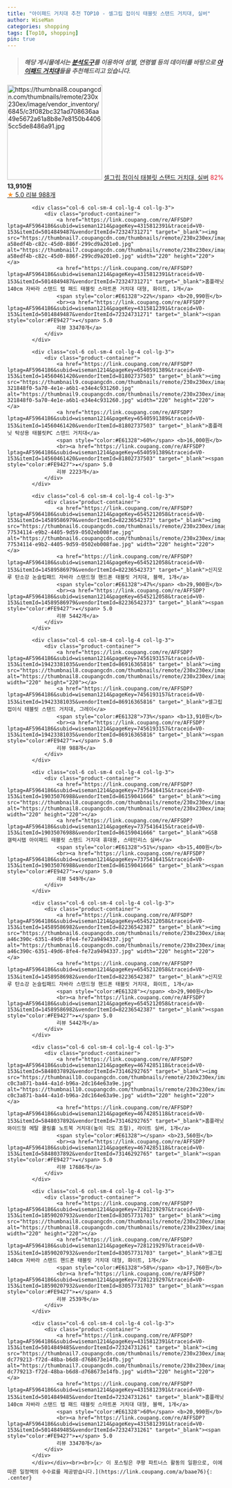 ```yaml
---
title: "아이패드 거치대 추천 TOP10 - 셀그립 접이식 태블릿 스탠드 거치대, 실버"
author: WiseMan
categories: shopping
tags: [Top10, shopping]
pin: true
---
```


> ##### 해당 게시물에서는 [**분석도구**](https://itemscout.io/)를 이용하여 **성별**, **연령별** 등의 데이터를 바탕으로 [**아이패드 거치대**](https://link.coupang.com/a/baae76)들을 추천해드리고 있습니다.
<div class="container"><div class="row">
            <div class="col-6 col-sm-4 col-lg-4 col-lg-3">
                <div class="product-container">
                    <a href="https://link.coupang.com/re/AFFSDP?lptag=AF5964186&subid=wiseman1214&pageKey=7456193157&traceid=V0-153&itemId=19423381029&vendorItemId=86916365802" target="_blank"><img src="https://thumbnail8.coupangcdn.com/thumbnails/remote/230x230ex/image/vendor_inventory/6845/c3f082bc321ad708636aa49e5672a61a8b8e7e8150b44065cc5de8486a91.jpg" alt="https://thumbnail8.coupangcdn.com/thumbnails/remote/230x230ex/image/vendor_inventory/6845/c3f082bc321ad708636aa49e5672a61a8b8e7e8150b44065cc5de8486a91.jpg" width="220" height="220"></a>
                    <a href="https://link.coupang.com/re/AFFSDP?lptag=AF5964186&subid=wiseman1214&pageKey=7456193157&traceid=V0-153&itemId=19423381029&vendorItemId=86916365802" target="_blank">셀그립 접이식 태블릿 스탠드 거치대, 실버</a>
                    <span style="color:#E61328">82%</span> <b>13,910원</b>
                    <br><a href="https://link.coupang.com/re/AFFSDP?lptag=AF5964186&subid=wiseman1214&pageKey=7456193157&traceid=V0-153&itemId=19423381029&vendorItemId=86916365802" target="_blank"><span style="color:#FE9427">★</span> 5.0
                    리뷰 988개</a>
                </div>
            </div>
            
            <div class="col-6 col-sm-4 col-lg-4 col-lg-3">
                <div class="product-container">
                    <a href="https://link.coupang.com/re/AFFSDP?lptag=AF5964186&subid=wiseman1214&pageKey=4315812391&traceid=V0-153&itemId=5014849487&vendorItemId=72324731271" target="_blank"><img src="https://thumbnail7.coupangcdn.com/thumbnails/remote/230x230ex/image/retail/images/426178672299377-a58edf4b-c82c-45d0-886f-299cd9a201e0.jpg" alt="https://thumbnail7.coupangcdn.com/thumbnails/remote/230x230ex/image/retail/images/426178672299377-a58edf4b-c82c-45d0-886f-299cd9a201e0.jpg" width="220" height="220"></a>
                    <a href="https://link.coupang.com/re/AFFSDP?lptag=AF5964186&subid=wiseman1214&pageKey=4315812391&traceid=V0-153&itemId=5014849487&vendorItemId=72324731271" target="_blank">홈플래닛 140cm 자바라 스탠드 탭 패드 태블릿 스마트폰 거치대 대형, 화이트, 1개</a>
                    <span style="color:#E61328">22%</span> <b>20,990원</b>
                    <br><a href="https://link.coupang.com/re/AFFSDP?lptag=AF5964186&subid=wiseman1214&pageKey=4315812391&traceid=V0-153&itemId=5014849487&vendorItemId=72324731271" target="_blank"><span style="color:#FE9427">★</span> 5.0
                    리뷰 33470개</a>
                </div>
            </div>
            
            <div class="col-6 col-sm-4 col-lg-4 col-lg-3">
                <div class="product-container">
                    <a href="https://link.coupang.com/re/AFFSDP?lptag=AF5964186&subid=wiseman1214&pageKey=6540591389&traceid=V0-153&itemId=14560461420&vendorItemId=81802737503" target="_blank"><img src="https://thumbnail9.coupangcdn.com/thumbnails/remote/230x230ex/image/retail/images/197030086180299-321848f0-5a70-4e1e-a6b1-e34e4c931260.jpg" alt="https://thumbnail9.coupangcdn.com/thumbnails/remote/230x230ex/image/retail/images/197030086180299-321848f0-5a70-4e1e-a6b1-e34e4c931260.jpg" width="220" height="220"></a>
                    <a href="https://link.coupang.com/re/AFFSDP?lptag=AF5964186&subid=wiseman1214&pageKey=6540591389&traceid=V0-153&itemId=14560461420&vendorItemId=81802737503" target="_blank">홈플래닛 탁상용 태블릿PC 스탠드 거치대</a>
                    <span style="color:#E61328">60%</span> <b>16,000원</b>
                    <br><a href="https://link.coupang.com/re/AFFSDP?lptag=AF5964186&subid=wiseman1214&pageKey=6540591389&traceid=V0-153&itemId=14560461420&vendorItemId=81802737503" target="_blank"><span style="color:#FE9427">★</span> 5.0
                    리뷰 2223개</a>
                </div>
            </div>
            
            <div class="col-6 col-sm-4 col-lg-4 col-lg-3">
                <div class="product-container">
                    <a href="https://link.coupang.com/re/AFFSDP?lptag=AF5964186&subid=wiseman1214&pageKey=6545212058&traceid=V0-153&itemId=14589586979&vendorItemId=82236542373" target="_blank"><img src="https://thumbnail6.coupangcdn.com/thumbnails/remote/230x230ex/image/retail/images/2441097121654536-77534114-e9b2-4405-9d59-0502eb008fae.jpg" alt="https://thumbnail6.coupangcdn.com/thumbnails/remote/230x230ex/image/retail/images/2441097121654536-77534114-e9b2-4405-9d59-0502eb008fae.jpg" width="220" height="220"></a>
                    <a href="https://link.coupang.com/re/AFFSDP?lptag=AF5964186&subid=wiseman1214&pageKey=6545212058&traceid=V0-153&itemId=14589586979&vendorItemId=82236542373" target="_blank">신지모루 탄소강 논슬립패드 자바라 스탠드형 핸드폰 태블릿 거치대, 블랙, 1개</a>
                    <span style="color:#E61328">47%</span> <b>29,900원</b>
                    <br><a href="https://link.coupang.com/re/AFFSDP?lptag=AF5964186&subid=wiseman1214&pageKey=6545212058&traceid=V0-153&itemId=14589586979&vendorItemId=82236542373" target="_blank"><span style="color:#FE9427">★</span> 5.0
                    리뷰 5442개</a>
                </div>
            </div>
            
            <div class="col-6 col-sm-4 col-lg-4 col-lg-3">
                <div class="product-container">
                    <a href="https://link.coupang.com/re/AFFSDP?lptag=AF5964186&subid=wiseman1214&pageKey=7456193157&traceid=V0-153&itemId=19423381035&vendorItemId=86916365816" target="_blank"><img src="https://thumbnail8.coupangcdn.com/thumbnails/remote/230x230ex/image/vendor_inventory/8c28/5e0f91efc3a7bad810f14ec0b78ad8b69dbef3f16f3784e76bf6ef3c281b.jpg" alt="https://thumbnail8.coupangcdn.com/thumbnails/remote/230x230ex/image/vendor_inventory/8c28/5e0f91efc3a7bad810f14ec0b78ad8b69dbef3f16f3784e76bf6ef3c281b.jpg" width="220" height="220"></a>
                    <a href="https://link.coupang.com/re/AFFSDP?lptag=AF5964186&subid=wiseman1214&pageKey=7456193157&traceid=V0-153&itemId=19423381035&vendorItemId=86916365816" target="_blank">셀그립 접이식 태블릿 스탠드 거치대, 그레이</a>
                    <span style="color:#E61328">73%</span> <b>13,910원</b>
                    <br><a href="https://link.coupang.com/re/AFFSDP?lptag=AF5964186&subid=wiseman1214&pageKey=7456193157&traceid=V0-153&itemId=19423381035&vendorItemId=86916365816" target="_blank"><span style="color:#FE9427">★</span> 5.0
                    리뷰 988개</a>
                </div>
            </div>
            
            <div class="col-6 col-sm-4 col-lg-4 col-lg-3">
                <div class="product-container">
                    <a href="https://link.coupang.com/re/AFFSDP?lptag=AF5964186&subid=wiseman1214&pageKey=7375416415&traceid=V0-153&itemId=19035076988&vendorItemId=86159041666" target="_blank"><img src="https://thumbnail8.coupangcdn.com/thumbnails/remote/230x230ex/image/vendor_inventory/029b/cc8dc854ff8ce77ffb9949cf71f2b85f10145c5c95b45110682c2aa30f92.jpg" alt="https://thumbnail8.coupangcdn.com/thumbnails/remote/230x230ex/image/vendor_inventory/029b/cc8dc854ff8ce77ffb9949cf71f2b85f10145c5c95b45110682c2aa30f92.jpg" width="220" height="220"></a>
                    <a href="https://link.coupang.com/re/AFFSDP?lptag=AF5964186&subid=wiseman1214&pageKey=7375416415&traceid=V0-153&itemId=19035076988&vendorItemId=86159041666" target="_blank">GSB 갤럭시탭 아이패드 태블릿 스탠드 거치대 휴대용, 스테인리스 실버</a>
                    <span style="color:#E61328">51%</span> <b>15,400원</b>
                    <br><a href="https://link.coupang.com/re/AFFSDP?lptag=AF5964186&subid=wiseman1214&pageKey=7375416415&traceid=V0-153&itemId=19035076988&vendorItemId=86159041666" target="_blank"><span style="color:#FE9427">★</span> 5.0
                    리뷰 549개</a>
                </div>
            </div>
            
            <div class="col-6 col-sm-4 col-lg-4 col-lg-3">
                <div class="product-container">
                    <a href="https://link.coupang.com/re/AFFSDP?lptag=AF5964186&subid=wiseman1214&pageKey=6545212058&traceid=V0-153&itemId=14589586982&vendorItemId=82236542387" target="_blank"><img src="https://thumbnail6.coupangcdn.com/thumbnails/remote/230x230ex/image/retail/images/1140511267929978-a46c390c-6351-49d6-8fe4-fe72a9494337.jpg" alt="https://thumbnail6.coupangcdn.com/thumbnails/remote/230x230ex/image/retail/images/1140511267929978-a46c390c-6351-49d6-8fe4-fe72a9494337.jpg" width="220" height="220"></a>
                    <a href="https://link.coupang.com/re/AFFSDP?lptag=AF5964186&subid=wiseman1214&pageKey=6545212058&traceid=V0-153&itemId=14589586982&vendorItemId=82236542387" target="_blank">신지모루 탄소강 논슬립패드 자바라 스탠드형 핸드폰 태블릿 거치대, 화이트, 1개</a>
                    <span style="color:#E61328"></span> <b>29,900원</b>
                    <br><a href="https://link.coupang.com/re/AFFSDP?lptag=AF5964186&subid=wiseman1214&pageKey=6545212058&traceid=V0-153&itemId=14589586982&vendorItemId=82236542387" target="_blank"><span style="color:#FE9427">★</span> 5.0
                    리뷰 5442개</a>
                </div>
            </div>
            
            <div class="col-6 col-sm-4 col-lg-4 col-lg-3">
                <div class="product-container">
                    <a href="https://link.coupang.com/re/AFFSDP?lptag=AF5964186&subid=wiseman1214&pageKey=4674285118&traceid=V0-153&itemId=5848037892&vendorItemId=73146292765" target="_blank"><img src="https://thumbnail10.coupangcdn.com/thumbnails/remote/230x230ex/image/retail/images/530843048494736-c0c3a871-ba44-4a1d-b96a-2dc164e63a9e.jpg" alt="https://thumbnail10.coupangcdn.com/thumbnails/remote/230x230ex/image/retail/images/530843048494736-c0c3a871-ba44-4a1d-b96a-2dc164e63a9e.jpg" width="220" height="220"></a>
                    <a href="https://link.coupang.com/re/AFFSDP?lptag=AF5964186&subid=wiseman1214&pageKey=4674285118&traceid=V0-153&itemId=5848037892&vendorItemId=73146292765" target="_blank">홈플래닛 와이드형 메탈 쿨링홀 노트북 거치대(높이 각도 조절), 라이트 실버, 1개</a>
                    <span style="color:#E61328"></span> <b>23,560원</b>
                    <br><a href="https://link.coupang.com/re/AFFSDP?lptag=AF5964186&subid=wiseman1214&pageKey=4674285118&traceid=V0-153&itemId=5848037892&vendorItemId=73146292765" target="_blank"><span style="color:#FE9427">★</span> 5.0
                    리뷰 17686개</a>
                </div>
            </div>
            
            <div class="col-6 col-sm-4 col-lg-4 col-lg-3">
                <div class="product-container">
                    <a href="https://link.coupang.com/re/AFFSDP?lptag=AF5964186&subid=wiseman1214&pageKey=7281219297&traceid=V0-153&itemId=18590207932&vendorItemId=83057731703" target="_blank"><img src="https://thumbnail8.coupangcdn.com/thumbnails/remote/230x230ex/image/vendor_inventory/9efc/e1d0d5ed9001be9a90506ceb48968de85788c4a87ac2d861b2608203a24e.jpg" alt="https://thumbnail8.coupangcdn.com/thumbnails/remote/230x230ex/image/vendor_inventory/9efc/e1d0d5ed9001be9a90506ceb48968de85788c4a87ac2d861b2608203a24e.jpg" width="220" height="220"></a>
                    <a href="https://link.coupang.com/re/AFFSDP?lptag=AF5964186&subid=wiseman1214&pageKey=7281219297&traceid=V0-153&itemId=18590207932&vendorItemId=83057731703" target="_blank">셀그립 140cm 자바라 스탠드 핸드폰 태블릿 거치대 대형, 화이트, 1개</a>
                    <span style="color:#E61328">58%</span> <b>17,760원</b>
                    <br><a href="https://link.coupang.com/re/AFFSDP?lptag=AF5964186&subid=wiseman1214&pageKey=7281219297&traceid=V0-153&itemId=18590207932&vendorItemId=83057731703" target="_blank"><span style="color:#FE9427">★</span> 4.5
                    리뷰 2539개</a>
                </div>
            </div>
            
            <div class="col-6 col-sm-4 col-lg-4 col-lg-3">
                <div class="product-container">
                    <a href="https://link.coupang.com/re/AFFSDP?lptag=AF5964186&subid=wiseman1214&pageKey=4315812391&traceid=V0-153&itemId=5014849485&vendorItemId=72324731261" target="_blank"><img src="https://thumbnail7.coupangcdn.com/thumbnails/remote/230x230ex/image/retail/images/1156496089278494-dc779213-f72d-48ba-b6d8-d768673e14fb.jpg" alt="https://thumbnail7.coupangcdn.com/thumbnails/remote/230x230ex/image/retail/images/1156496089278494-dc779213-f72d-48ba-b6d8-d768673e14fb.jpg" width="220" height="220"></a>
                    <a href="https://link.coupang.com/re/AFFSDP?lptag=AF5964186&subid=wiseman1214&pageKey=4315812391&traceid=V0-153&itemId=5014849485&vendorItemId=72324731261" target="_blank">홈플래닛 140cm 자바라 스탠드 탭 패드 태블릿 스마트폰 거치대 대형, 블랙, 1개</a>
                    <span style="color:#E61328">60%</span> <b>20,990원</b>
                    <br><a href="https://link.coupang.com/re/AFFSDP?lptag=AF5964186&subid=wiseman1214&pageKey=4315812391&traceid=V0-153&itemId=5014849485&vendorItemId=72324731261" target="_blank"><span style="color:#FE9427">★</span> 5.0
                    리뷰 33470개</a>
                </div>
            </div>
            </div></div><br><br>[👉 이 포스팅은 쿠팡 파트너스 활동의 일환으로, 이에 따른 일정액의 수수료를 제공받습니다.](https://link.coupang.com/a/baae76){: .center}